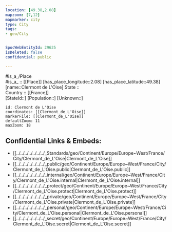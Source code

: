 ```yaml
---
location: [49.38,2.08] 
mapzoom: [7,12] 
mapmarker: city 
type: City
tags:
- geo/City


SpocWebEntityId: 29625
isDeleted: false
confidential: public

---
```

#is_a_/Place  
#is_a_ :: [[Place]] 
[has_place_longitude::2.08] 
[has_place_latitude::49.38] 
[name::Clermont de L'Oise] 
State ::  
Country :: [[France]]  
[StateId::] 
[Population::] 
[Unknown::] 


```leaflet
id: Clermont de L'Oise
coordinates: [[Clermont_de_L'Oise]] 
markerFile: [[Clermont_de_L'Oise]] 
defaultZoom: 11 
maxZoom: 18
```


## Confidential Links & Embeds: 
- [[../../../../../../../_Standards/geo/Continent/Europe/Europe~West/France/City/Clermont_de_L'Oise|Clermont_de_L'Oise]] 
- [[../../../../../../../_public/geo/Continent/Europe/Europe~West/France/City/Clermont_de_L'Oise.public|Clermont_de_L'Oise.public]] 
- [[../../../../../../../_internal/geo/Continent/Europe/Europe~West/France/City/Clermont_de_L'Oise.internal|Clermont_de_L'Oise.internal]] 
- [[../../../../../../../_protect/geo/Continent/Europe/Europe~West/France/City/Clermont_de_L'Oise.protect|Clermont_de_L'Oise.protect]] 
- [[../../../../../../../_private/geo/Continent/Europe/Europe~West/France/City/Clermont_de_L'Oise.private|Clermont_de_L'Oise.private]] 
- [[../../../../../../../_personal/geo/Continent/Europe/Europe~West/France/City/Clermont_de_L'Oise.personal|Clermont_de_L'Oise.personal]] 
- [[../../../../../../../_secret/geo/Continent/Europe/Europe~West/France/City/Clermont_de_L'Oise.secret|Clermont_de_L'Oise.secret]] 
